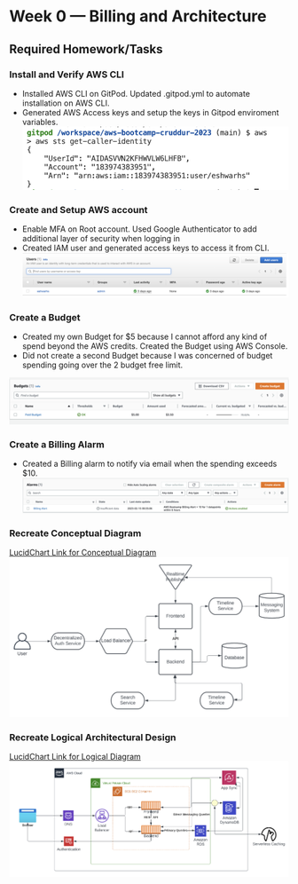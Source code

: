 # Week 0 — Billing and Architecture

## Required Homework/Tasks

### Install and Verify AWS CLI 

- Installed AWS CLI on GitPod. Updated .gitpod.yml to automate installation on AWS CLI.
- Generated AWS Access keys and setup the keys in Gitpod enviroment variables.
![AWS Account Info from CLI](assets/AWS%20Account%20Info.png)

### Create and Setup AWS account

- Enable MFA on Root account. Used Google Authenticator to add additional layer of security when logging in
- Created IAM user and generated access keys to access it from CLI.
![IAM User](assets/IAM%20user.png)


### Create a Budget

- Created my own Budget for $5 because I cannot afford any kind of spend beyond the AWS credits. Created the Budget using AWS Console.
- Did not create a second Budget because I was concerned of budget spending going over the 2 budget free limit.

![Budget](assets/Budget.png)


### Create a Billing Alarm

- Created a Billing alarm to notify via email when the spending exceeds $10.
![Billing Alarm](assets/Billing%20Alarm.png)


### Recreate Conceptual Diagram
[LucidChart Link for Conceptual Diagram](https://lucid.app/lucidchart/b502b616-fac9-499e-83a4-41740ff720b9/edit?viewport_loc=-312%2C-109%2C2219%2C1123%2C0_0&invitationId=inv_00755f14-a806-463c-b52e-1b788ae39689)
![Conceptual Diagram](assets/Conceptual%20Diagram.png)


### Recreate Logical Architectural Design
[LucidChart Link for Logical Diagram](https://lucid.app/lucidchart/4bff9e2d-7f29-40e3-93d5-0cfa7d97e87e/edit?viewport_loc=-227%2C-116%2C2154%2C1090%2C0_0&invitationId=inv_7b5c2704-0fe5-4b88-9b98-31f53699f0a4)
![Logical Diagram](assets/Logical%20Architecture%20Diagram.png)

